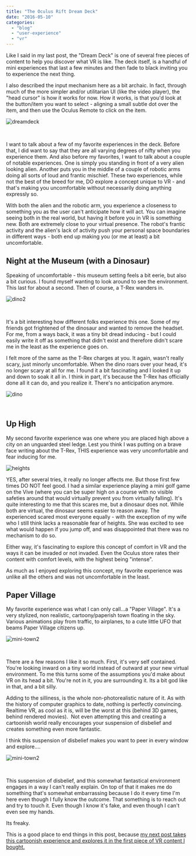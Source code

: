 ```yaml
---
title: "The Oculus Rift Dream Deck"
date: "2016-05-10"
categories:
  - "blog"
  - "user-experience"
  - "vr"
---
```


Like I said in my last post, the "Dream Deck" is one of several free pieces of content to help you discover what VR is like. The deck itself, is a handful of mini experiences that last a few minutes and then fade to black inviting you to experience the next thing.

I also described the input mechanism here as a bit archaic. In fact, through much of the more simpler and/or utilitarian UI (like the video player), the "head cursor" is how it works for now. How it works, is that you'd look at the button/item you want to select - aligning a small subtle dot over the item, and then use the Oculus Remote to click on the item.

![dreamdeck](https://d2ypg8o05lff0b.cloudfront.net/wp-content/uploads/2016/05/dreamdeck.png)

 

I want to talk about a few of my favorite experiences in the deck. Before that, I did want to say that they are all varying degrees of nifty when you experience them. And also before my favorites, I want to talk about a couple of notable experiences. One is simply you standing in front of a very alien looking alien. Another puts you in the middle of a couple of robotic arms doing all sorts of loud and frantic mischief. These two experiences, while not the best of the breed for me, DO explore a concept unique to VR - and that's making you uncomfortable without necessarily doing anything expressly so.

With both the alien and the robotic arm, you experience a closeness to something you as the user can't anticipate how it will act. You can imagine seeing both in the real world, but having it before you in VR is something new. Both are extremely close to your virtual presence. The robot's frantic activity and the alien's lack of activity push your personal space boundaries in different ways - both end up making you (or me at least) a bit uncomfortable.

## Night at the Museum (with a Dinosaur)

Speaking of uncomfortable - this museum setting feels a bit eerie, but also a bit curious. I found myself wanting to look around to see the environment. This last for about a second. Then of course, a T-Rex wanders in.

![dino2](https://d2ypg8o05lff0b.cloudfront.net/wp-content/uploads/2016/05/dino2.png)

 

It's a bit interesting how different folks experience this one. Some of my friends got frightened of the dinosaur and wanted to remove the headset. For me, from a ways back, it was a tiny bit dread inducing - but I could easily write it off as something that didn't exist and therefore didn't scare me in the least as the experience goes on.

I felt more of the same as the T-Rex charges at you. It again, wasn't really scary, just minorly uncomfortable. When the dino roars over your head, it's no longer scary at all for me. I found it a bit fascinating and I looked it up and down to soak it all in. I think in part, it's because the T-Rex has officially done all it can do, and you realize it. There's no anticipation anymore.

![dino](https://d2ypg8o05lff0b.cloudfront.net/wp-content/uploads/2016/05/dino.png)

 

## Up High

My second favorite experience was one where you are placed high above a city on an unguarded steel ledge. Lest you think I was putting on a brave face writing about the T-Rex, THIS experience was very uncomfortable and fear inducing for me.

![heights](https://d2ypg8o05lff0b.cloudfront.net/wp-content/uploads/2016/05/heights.png)

YES, after several tries, it really no longer affects me. But those first few times DO NOT feel good. I had a similar experience playing a mini golf game on the Vive (where you can be super high on a course with no visible safeties around that would virtually prevent you from virtually falling). It's quite interesting to me that this scares me, but a dinosaur does not. While both are virtual, the dinosaur seems easier to reason away. The experienced scared most everyone equally - with the exception of my wife who I still think lacks a reasonable fear of heights. She was excited to see what would happen if you jump off, and was disappointed that there was no mechanism to do so.

Either way, it's fascinating to explore this concept of comfort in VR and the ways it can be invaded or not invaded. Even the Oculus store rates their content with comfort levels, with the highest being "intense".

As much as I enjoyed exploring this concept, my favorite experience was unlike all the others and was not uncomfortable in the least.

## Paper Village

My favorite experience was what I can only call...a "Paper Village". It's a very stylized, non realistic, cartoony/paperish town floating in the sky. Various animations play from traffic, to airplanes, to a cute little UFO that beams Paper Village citizens up.

![mini-town2](https://d2ypg8o05lff0b.cloudfront.net/wp-content/uploads/2016/05/mini-town2.png)

 

There are a few reasons I like it so much. First, it's very self contained. You're looking inward on a tiny world instead of outward at your new virtual environment. To me this turns some of the assumptions you'd make about VR on its head a bit. You're not in it, you are surrounding it. Its a bit god like in that, and a bit silly.

Adding to the silliness, is the whole non-photorealistic nature of it. As with the history of computer graphics to date, nothing is perfectly convincing. Realtime VR, as cool as it is, will be the worst at this (behind 3D games, behind rendered movies).  Not even attempting this and creating a cartoonish world really encourages your suspension of disbelief and creates something even more fantastic.

I think this suspension of disbelief makes you want to peer in every window and explore....

![mini-town2](https://d2ypg8o05lff0b.cloudfront.net/wp-content/uploads/2016/05/mini-town21.png)

 

This suspension of disbelief, and this somewhat fantastical environment engages in a way I can't really explain. On top of that it makes me do something that's somewhat embarrassing because I do it every time I'm here even though I fully know the outcome. That something is to reach out and try to touch it. Even though I know it's fake, and even though I can't even see my hands.

Its freaky.

This is a good place to end things in this post, because [my next post takes this cartoonish experience and explores it in the first piece of VR content I bought.](/blog/2016/05/10/adventure-time-magic-mans-head-games/)
